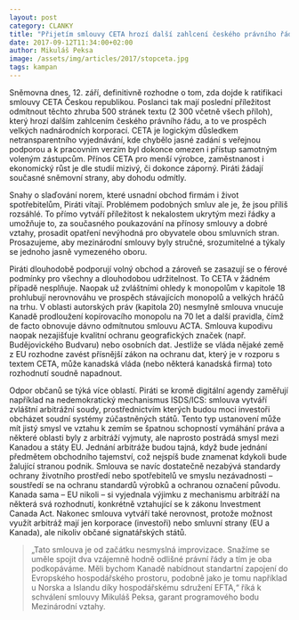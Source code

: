 ```yaml
---
layout: post
category: CLANKY
title: "Přijetím smlouvy CETA hrozí další zahlcení českého právního řádu, navíc ve prospěch velkých korporací."
date: 2017-09-12T11:34:00+02:00
author: Mikuláš Peksa
image: /assets/img/articles/2017/stopceta.jpg
tags: kampan
---
```

 
Sněmovna dnes, 12. září, definitivně rozhodne o tom, zda dojde k ratifikaci smlouvy CETA Českou republikou. Poslanci tak mají poslední příležitost odmítnout těchto zhruba 500 stránek textu (2 300 včetně všech příloh), který hrozí dalším zahlcením českého právního řádu, a to ve prospěch velkých nadnárodních korporací. CETA je logickým důsledkem netransparentního vyjednávání, kde chybělo jasné zadání s veřejnou podporou a k pracovním verzím byl dokonce omezen i přístup samotným voleným zástupcům. Přínos CETA pro menší výrobce, zaměstnanost i ekonomický růst je dle studií mizivý, či dokonce záporný. Piráti žádají současné sněmovní strany, aby dohodu odmítly.

Snahy o slaďování norem, které usnadní obchod firmám i život spotřebitelům, Piráti vítají. Problémem podobných smluv ale je, že jsou příliš rozsáhlé. To přímo vytváří příležitost k nekalostem ukrytým mezi řádky a umožňuje to, za současného poukazování na přínosy smlouvy a dobré vztahy, prosadit opatření nevýhodná pro obyvatele obou smluvních stran. Prosazujeme, aby mezinárodní smlouvy byly stručné, srozumitelné a týkaly se jednoho jasně vymezeného oboru.

Piráti dlouhodobě podporují volný obchod a zároveň se zasazují se o férové podmínky pro všechny a dlouhodobou udržitelnost. To CETA v žádném případě nesplňuje. Naopak už zvláštními ohledy k monopolům v kapitole 18 prohlubují nerovnováhu ve prospěch stávajících monopolů a velkých hráčů na trhu. V oblasti autorských práv (kapitola 20) nesmylně smlouva vnucuje Kanadě prodloužení kopírovacího monopolu na 70 let a další pravidla, čímž de facto obnovuje dávno odmítnutou smlouvu ACTA. Smlouva kupodivu naopak nezajišťuje kvalitní ochranu geografických značek (např. Budějovického Budvaru) nebo osobních dat. Jestliže se vláda nějaké země z EU rozhodne zavést přísnější zákon na ochranu dat, který je v rozporu s textem CETA, může kanadská vláda (nebo některá kanadská firma) toto rozhodnutí soudně napadnout.

Odpor občanů se týká více oblastí. Piráti se kromě digitální agendy zaměřují například na nedemokratický mechanismus ISDS/ICS: smlouva vytváří zvláštní arbitrážní soudy, prostřednictvím kterých budou moci investoři obcházet soudní systémy zúčastněných států. Tento typ ustanovení může mít jistý smysl ve vztahu k zemím se špatnou schopností vymáhání práva a některé oblasti byly z arbitráží vyjmuty, ale naprosto postrádá smysl mezi Kanadou a státy EU. Jednání arbitráže budou tajná, když bude jednání předmětem obchodního tajemství, což nejspíš bude znamenat kdykoli bude žalující stranou podnik. Smlouva se navíc dostatečně nezabývá standardy ochrany životního prostředí nebo spotřebitelů ve smyslu nezávadnosti – soustředí se na ochranu standardů výrobků a ochranou označení původu. Kanada sama – EU nikoli – si vyjednala výjimku z mechanismu arbitráží na některá svá rozhodnutí, konkrétně vztahující se k zákonu Investment Canada Act. Nakonec smlouva vytváří také nerovnost, protože možnost využít arbitráž mají jen korporace (investoři) nebo smluvní strany (EU a Kanada), ale nikoliv občané signatářských států.

>„Tato smlouva je od začátku nesmyslná improvizace. Snažíme se uměle spojit dva vzájemně hodně odlišné právní řády a tím je oba podkopáváme. Měli bychom Kanadě nabídnout standartní zapojení do Evropského hospodářského prostoru, podobně jako je tomu například u Norska a Islandu díky hospodářskému sdružení EFTA,“ říká k schválení smlouvy Mikuláš Peksa, garant programového bodu Mezinárodní vztahy.
